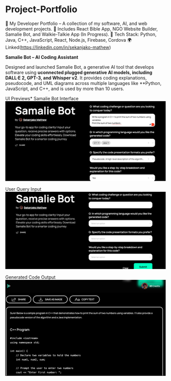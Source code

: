 # Project-Portfolio
🚀 My Developer Portfolio – A collection of my software, AI, and web development projects.   📌 Includes React Bible App, NGO Website Builder, Samalie Bot, and Walkie-Talkie App (In Progress).   🔹 Tech Stack: Python, Java, C++, JavaScript, React, Node.js, Firebase, Cordova 🌍 Linked(https://linkedin.com/in/sekanjako-mathew)


**Samalie Bot – AI Coding Assistant**

Designed and launched Samalie Bot, a generative AI tool that develops software using **uconnected plugged generative AI models, including DALL·E 2, GPT-3, and Whisper v2**. It provides coding explanations, pseudocode, and UML diagrams across multiple languages like **Python, JavaScript, and C++, and is used by more than 10 users.  

UI Previews* 
Samalie Bot Interface  
  ![Samalie Bot UI](https://github.com/mathewisrich/Project-Portfolio/blob/main/Samalie%20tes.png)  

User Query Input  
  ![User Query](https://github.com/mathewisrich/Project-Portfolio/blob/main/samalie%20bot.png)  

Generated Code Output 
  ![Generated Code](https://github.com/mathewisrich/Project-Portfolio/blob/main/samalie%20test.png)  
